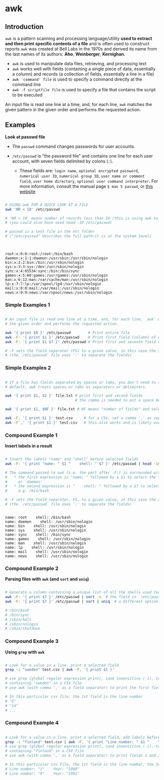 # awk

## Introduction

`awk` is a pattern scanning and processing language/utility **used to extract and then print
specific contents of a file** and is often used to construct reports `awk` was created at Bell Labs
in the 1970s and derived its name from the last names of its authors: 
**Aho**, **Weinberger**, **Kernighan**.

* `awk` is used to manipulate data files, retrieving, and processing text
* `awk` works well with fields (containing a single piece of data, essentially a column) and records
  (a collection of fields, essentially a line in a file)
* `awk 'command' file` is used to specify a command directly at the command line
* `awk -f scriptfile file` is used to specify a file that contains the script to be executed

An input file is read one line at a time, and, for each line, `awk` matches the given pattern in the
given order and performs the requested action. 


<!-- ≈≈≈≈≈≈≈≈≈≈≈≈≈≈≈≈≈≈≈≈≈≈≈≈≈≈≈≈≈≈≈≈≈≈≈≈≈≈≈≈≈≈≈***≈≈≈≈≈≈≈≈≈≈≈≈≈≈≈≈≈≈≈≈≈≈≈≈≈≈≈≈≈≈≈≈≈≈≈≈≈≈≈≈≈≈≈≈≈ -->
## Examples

**Look at passwd file**

* The `passwd` command changes passwords for user accounts. 

* `/etc/passwd` is "the password file" and contains one line for each user account, with seven
  fields delimited by colons (`:`). 
  
  - These fields are: `login name`, `optional encrypted password`, `numerical user ID`, 
    `numerical group ID`, `user name or comment field`, `user home directory`, 
    `optional user command interpreter`. 
    For more information, consult the manual page `$ man 5 passwd`, or [this website][link_1]

``` Bash

# USING awk FOR A QUICK LOOK AT A FILE
awk 'NR < 10' /etc/passwd 

# 'NR < 10' means number of records less than 10 (this is using awk to view 10 lines of the file)
# (you could also have used head -10 /etc/passwd)

# passwd is a text file in the etc folder 
# ("/etc/passwd" describes the full path—it is at the system level)
                          
```
```

root:x:0:0:root:/root:/bin/bash
daemon:x:1:1:daemon:/usr/sbin:/usr/sbin/nologin
bin:x:2:2:bin:/bin:/usr/sbin/nologin
sys:x:3:3:sys:/dev:/usr/sbin/nologin
sync:x:4:65534:sync:/bin:/bin/sync
games:x:5:60:games:/usr/games:/usr/sbin/nologin
man:x:6:12:man:/var/cache/man:/usr/sbin/nologin
lp:x:7:7:lp:/var/spool/lpd:/usr/sbin/nologin
mail:x:8:8:mail:/var/mail:/usr/sbin/nologin
news:x:9:9:news:/var/spool/news:/usr/sbin/nologin

``` 

### Simple Examples 1

```Bash

# An input file is read one line at a time, and, for each line, `awk` matches the given pattern in
# the given order and performs the requested action.

awk '{ print $0 }' /etc/passwd        # Print entire file
awk -F: '{ print $1 }' /etc/passwd    # Print first field (column) of every line, separated by space
awk -F: '{ print $1 $7 }' /etc/passwd # Print first and seventh field of every line

# -F sets the field separator (FS) to a given value, in this case the symbol ':'.
# (the `/etc/passwd` file uses ':' to separate the fields)

```
<!-- separated by space??? -->


### Simple Examples 2

```Bash

# If a file has fields separated by spaces or tabs, you don't need to set the -F option because, by
# default, awk treats spaces or tabs as separators or delimiters.

awk '{ print $1, $2 }' file.txt # print first and second fields
                                # the comma is needed to put a space between the results

awk '{ print $1, $NF }' file.txt # NF means "number of fields" and selects the last field in the line.

awk -F, '{ print $1 }' test.csv     # for a CSV, set a comma ',' as separator
awk -F',' '{ print $1 }' test.csv   # this also works and is likely useful for some compound separator

```

### Compound Example 1

**Insert labels in a result**

``` Bash

# Insert the labels "name" and "shell" before selected fields
awk -F: '{ print "name: " $1 "    shell: " $7 }' /etc/passwd | head -10 

# The command passed to awk (i.e. the part after -F:) is surrounded with single quotes ''
#   * the first expression is "name: " followed by a $1 to select the first field, e.g. 'root'
#     or 'daemon'
#   * the second expression is "    shell: " followed by a $7 to select the seventh field,
#     e.g. /bin/bash

# -F sets the field separator, FS, to a given value, in this case the symbol ':'.
# (the `/etc/passwd` file uses ':' to separate the fields)

```
```

name: root    shell: /bin/bash
name: daemon    shell: /usr/sbin/nologin
name: bin    shell: /usr/sbin/nologin
name: sys    shell: /usr/sbin/nologin
name: sync    shell: /bin/sync
name: games    shell: /usr/sbin/nologin
name: man    shell: /usr/sbin/nologin
name: lp    shell: /usr/sbin/nologin
name: mail    shell: /usr/sbin/nologin
name: news    shell: /usr/sbin/nologin

```

### Compound Example 2

**Parsing files with `awk` (and `sort` and `uniq`)**

```Bash

# Generate a column containing a unique list of all the shells used for users in `/etc/passwd`
awk -F: '{ print $7 }' /etc/passwd | sort -u  # the field in `/etc/passwd` that holds the shell is #7
awk -F: '{ print $7 }' /etc/passwd | sort | uniq  # a different option

# /bin/bash
# /bin/sync
# /sbin/halt
# /sbin/nologin
# /sbin/shutdown

```

### Compound Example 3

**Using `grep` with `awk`**

```Bash

# Look for a value in a line, print a selected field
grep -i "sweden" test.csv | awk -F, '{ print $1 }' 

# use grep (global regular expression print), case insensitive (-i), to look for lines
# containing "sweden" in a CSV file
# use awk (with comma ',' as a field separator) to print the first field of each line

# In this particular csv file, the 1st field is the line number
# "6"
# "14"
# ...

```

### Compound Example 4

```Bash

# Look for a value in a line, print a selected field, add labels before the field
grep -i "finland" test.csv | awk -F, '{ print "Line number: " $1 "    Year: " $3 }' 
# use grep (global regular expression print), case insensitive (-i), to look for lines
# containing "finland" in a CSV file
# use awk (with comma ',' as a field separator) to print fields 1 and 3 of each line

# In this particular csv file, the 1st field is the line number, the 3rd is the year
# Line number: "1"    Year: "1980"
# Line number: "9"    Year: "1981"

```

[link_1]: https://www.cyberciti.biz/faq/understanding-etcpasswd-file-format/
